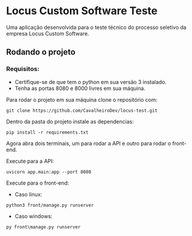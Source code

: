# Locus Custom Software Teste
Uma aplicação desenvolvida para o teste técnico do processo seletivo da empresa Locus Custom Software.

## Rodando o projeto

### Requisitos:
* Certifique-se de que tem o python em sua versão 3 instalado.
* Tenha as portas 8080 e 8000 livres em sua máquina.


Para rodar o projeto em sua máquina clone o repositório com:

```
git clone https://github.com/CavalheiroDev/locus-test.git
```

Dentro da pasta do projeto instale as dependencias:

```
pip install -r requirements.txt
```


Agora abra dois terminais, um para rodar a API e outro para rodar o front-end. 

Execute para a API:

```
uvicorn app.main:app --port 8080
```

Execute para o front-end:
* Caso linux:
```
python3 front/manage.py runserver
```
* Caso windows:
```
py front\manage.py runserver
```

